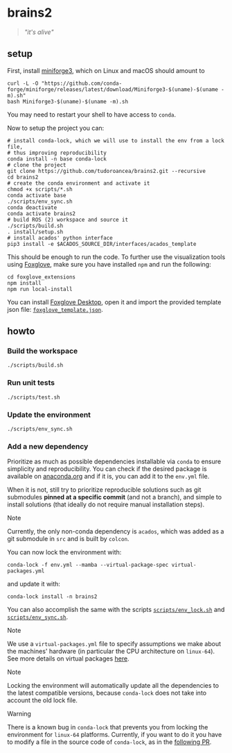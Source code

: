 # brains2

> _"it's alive"_

## setup

First, install [miniforge3](https://github.com/conda-forge/miniforge), which on Linux and macOS should amount to
```shell
curl -L -O "https://github.com/conda-forge/miniforge/releases/latest/download/Miniforge3-$(uname)-$(uname -m).sh"
bash Miniforge3-$(uname)-$(uname -m).sh
```
You may need to restart your shell to have access to `conda`.

Now to setup the project you can:
```shell
# install conda-lock, which we will use to install the env from a lock file,
# thus improving reproducibility
conda install -n base conda-lock
# clone the project
git clone https://github.com/tudoroancea/brains2.git --recursive
cd brains2
# create the conda environment and activate it
chmod +x scripts/*.sh
conda activate base
./scripts/env_sync.sh
conda deactivate
conda activate brains2
# build ROS (2) workspace and source it
./scripts/build.sh
. install/setup.sh
# install acados' python interface
pip3 install -e $ACADOS_SOURCE_DIR/interfaces/acados_template
```

This should be enough to run the code. To further use the visualization tools using [Foxglove](https://foxglove.dev/),
make sure you have installed `npm` and run the following:
```shell
cd foxglove_extensions
npm install
npm run local-install
```
You can install [Foxglove Desktop](https://foxglove.dev/download), open it and import the provided template json file:
[`foxglove_template.json`](foxglove_template.json).

## howto

### Build the workspace
```shell
./scripts/build.sh
```

### Run unit tests
```shell
./scripts/test.sh
```

### Update the environment
```shell
./scripts/env_sync.sh
```

### Add a new dependency

Prioritize as much as possible dependencies installable via `conda` to ensure
simplicity and reproducibility. You can check if the desired package is
available on [anaconda.org](https://anaconda.org/) and if it is, you can add it
to the `env.yml` file.

When it is not, still try to prioritize reproducible solutions such as git submodules
**pinned at a specific commit** (and not a branch), and simple to install solutions
(that ideally do not require manual installation steps).

> [!NOTE]
> Currently, the only non-conda dependency is `acados`, which was added as a git
submodule in `src` and is built by `colcon`.

You can now lock the environment with:
```shell
conda-lock -f env.yml --mamba --virtual-package-spec virtual-packages.yml
```
and update it with:
```shell
conda-lock install -n brains2
```
You can also accomplish the same with the scripts [`scripts/env_lock.sh`](scripts/env_lock.sh)
and [`scripts/env_sync.sh`](scripts/env_sync.sh).

> [!NOTE]
> We use a `virtual-packages.yml` file to specify assumptions we make about the
> machines' hardware (in particular the CPU architecture on `linux-64`). See more
> details on virtual packages [here](https://docs.conda.io/projects/conda/en/stable/user-guide/tasks/manage-virtual.html).

> [!NOTE]
> Locking the environment will automatically update all the dependencies to the
> latest compatible versions, because `conda-lock` does not take into account
> the old lock file.

> [!WARNING]
> There is a known bug in `conda-lock` that prevents you from locking the environment
> for `linux-64` platforms. Currently, if you want to do it you have to modify a file
> in the source code of `conda-lock`, as in the [following PR](https://github.com/conda/conda-lock/pull/776).
